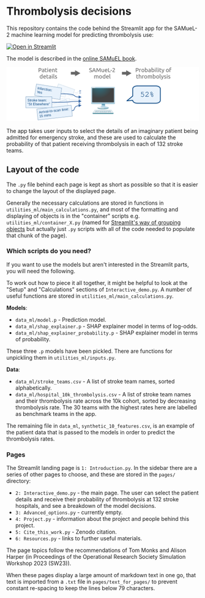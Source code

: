# Thrombolysis decisions 

This repository contains the code behind the Streamlit app for the SAMueL-2 machine learning model for predicting thrombolysis use:

[![Open in Streamlit](https://static.streamlit.io/badges/streamlit_badge_black_white.svg)](https://samuel2-stroke-predict.streamlit.app/)

The model is described in the [online SAMuEL book](https://samuel-book.github.io/samuel-2/samuel_shap_paper_1/introduction/intro.html).

![](utilities_ml/SAMueL2_model_wide.png)

The app takes user inputs to select the details of an imaginary patient being admitted for emergency stroke, and these are used to calculate the probability of that patient receiving thrombolysis in each of 132 stroke teams.

## Layout of the code

The `.py` file behind each page is kept as short as possible so that it is easier to change the layout of the displayed page.

Generally the necessary calculations are stored in functions in `utilities_ml/main_calculations.py`, and most of the formatting and displaying of objects is in the "container" scripts e.g. `utilities_ml/container_X.py` (named for [Streamlit's way of grouping objects](https://docs.streamlit.io/library/api-reference/layout/st.container) but actually just `.py` scripts with all of the code needed to populate that chunk of the page).

### Which scripts do you need?

If you want to use the models but aren't interested in the Streamlit parts, you will need the following.

To work out how to piece it all together, it might be helpful to look at the "Setup" and "Calculations" sections of `Interactive_demo.py`. A number of useful functions are stored in `utilities_ml/main_calculations.py`.

__Models__:
+ `data_ml/model.p` - Prediction model.
+ `data_ml/shap_explainer.p` - SHAP explainer model in terms of log-odds.
+ `data_ml/shap_explainer_probability.p` - SHAP explainer model in terms of probability.

These three `.p` models have been pickled. There are functions for unpickling them in `utilities_ml/inputs.py`.

__Data__:
+ `data_ml/stroke_teams.csv` - A list of stroke team names, sorted alphabetically.
+ `data_ml/hospital_10k_thrombolysis.csv` - A list of stroke team names and their thrombolysis rate across the 10k cohort, sorted by decreasing thrombolysis rate. The 30 teams with the highest rates here are labelled as benchmark teams in the app.

The remaining file in `data_ml`, `synthetic_10_features.csv`, is an example of the patient data that is passed to the models in order to predict the thrombolysis rates.


### Pages 

The Streamlit landing page is `1: Introduction.py`. In the sidebar there are a series of other pages to choose, and these are stored in the `pages/` directory:

+ `2: Interactive_demo.py` - the main page. The user can select the patient details and receive their probability of thrombolysis at 132 stroke hospitals, and see a breakdown of the model decisions.
+ `3: Advanced_options.py` - currently empty.
+ `4: Project.py` - information about the project and people behind this project.
+ `5: Cite_this_work.py` - Zenodo citation. 
+ `6: Resources.py` - links to further useful materials. 

The page topics follow the recommendations of Tom Monks and Alison Harper (in Proceedings of the Operational Research Society Simulation Workshop 2023 (SW23)). 

When these pages display a large amount of markdown text in one go, that text is imported from a `.txt` file in `pages/text_for_pages/` to prevent constant re-spacing to keep the lines below 79 characters. 